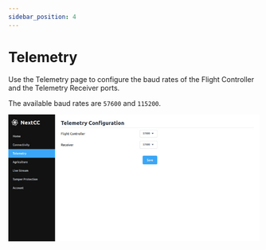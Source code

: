 ```yaml
---
sidebar_position: 4
---
```


# Telemetry

Use the Telemetry page to configure the baud rates of the Flight Controller and the Telemetry Receiver ports.

The available baud rates are `57600` and `115200`.

![Telemetry](./img/telemetry.jpg)
